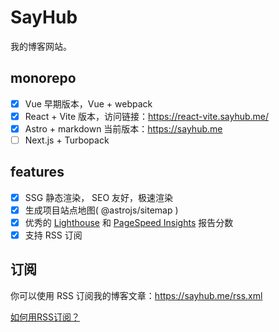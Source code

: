 # SayHub

我的博客网站。

## monorepo

- [x] Vue 早期版本，Vue + webpack
- [x] React + Vite 版本，访问链接：https://react-vite.sayhub.me/
- [x] Astro + markdown 当前版本：https://sayhub.me
- [ ] Next.js + Turbopack

## features

- [x] SSG 静态渲染， SEO 友好，极速渲染
- [x] 生成项目站点地图( @astrojs/sitemap )
- [x] 优秀的 [Lighthouse](https://web.dev/measure/) 和 [PageSpeed Insights](https://pagespeed.web.dev/) 报告分数
- [x] 支持 RSS 订阅

## 订阅

你可以使用 RSS 订阅我的博客文章：https://sayhub.me/rss.xml

[如何用RSS订阅？](https://zhuanlan.zhihu.com/p/55026716)